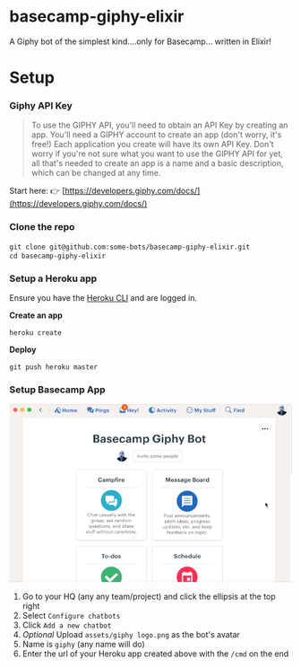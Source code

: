 # basecamp-giphy-elixir
A Giphy bot of the simplest kind....only for Basecamp... written in Elixir!

# Setup

### Giphy API Key

>To use the GIPHY API, you'll need to obtain an API Key by creating an app. You'll need a GIPHY account to create an app (don't worry, it's free!) Each application you create will have its own API Key. Don't worry if you're not sure what you want to use the GIPHY API for yet, all that's needed to create an app is a name and a basic description, which can be changed at any time.

Start here: 👉 [https://developers.giphy.com/docs/](https://developers.giphy.com/docs/)

### Clone the repo

```
git clone git@github.com:some-bots/basecamp-giphy-elixir.git
cd basecamp-giphy-elixir
```

### Setup a Heroku app

Ensure you have the [Heroku CLI](https://devcenter.heroku.com/categories/command-line) and are logged in.

**Create an app**

```
heroku create
```

**Deploy**

```
git push heroku master
```

### Setup Basecamp App

![add-chat-bot](https://github.com/some-bots/basecamp-giphy/raw/master/assets/add-chat-bot.gif)

1. Go to your HQ (any any team/project) and click the ellipsis at the top right
1. Select `Configure chatbots`
1. Click `Add a new chatbot`
1. _Optional_ Upload `assets/giphy logo.png` as the bot's avatar
1. Name is `giphy` (any name will do)
1. Enter the url of your Heroku app created above with the `/cmd` on the end
